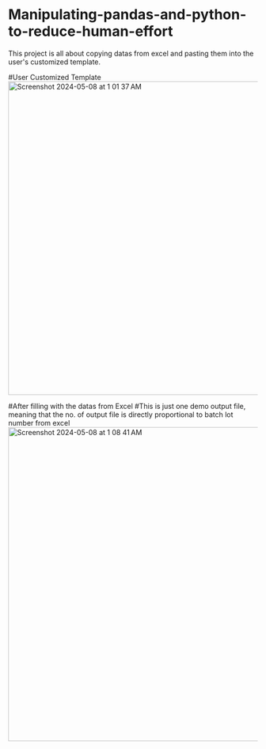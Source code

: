 # Manipulating-pandas-and-python-to-reduce-human-effort
 This project is all about copying datas from excel and pasting them into the user's customized template.

#User Customized Template
<img width="633" alt="Screenshot 2024-05-08 at 1 01 37 AM" src="https://github.com/NikkiAung/Manipulating-pandas-and-python-to-reduce-human-effort/assets/160472666/e28dab51-0ecf-4e80-b7f4-32b5cfeca694">




#After filling with the datas from Excel
#This is just one demo output file, meaning that the no. of output file is directly proportional to batch lot number from excel
<img width="634" alt="Screenshot 2024-05-08 at 1 08 41 AM" src="https://github.com/NikkiAung/Manipulating-pandas-and-python-to-reduce-human-effort/assets/160472666/0e58e026-5587-4b51-aad6-87257549bc66">
